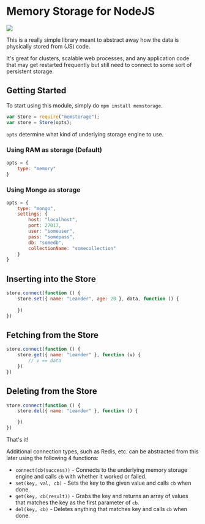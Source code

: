Memory Storage for NodeJS
===============
![](https://travis-ci.org/leanderlee/node-memstorage.png?branch=master)

This is a really simple library meant to abstract away how the data is physically stored from (JS) code.

It's great for clusters, scalable web processes, and any application code that may get restarted frequently but still need to connect to some sort of persistent storage.

## Getting Started

To start using this module, simply do `npm install memstorage`.

```js
var Store = require("memstorage");
var store = Store(opts);
```

`opts` determine what kind of underlying storage engine to use.

### Using RAM as storage (Default)
```js
opts = {
	type: "memory"
}
```

### Using Mongo as storage
```js
opts = {
	type: "mongo",
	settings: {
		host: "localhost",
		port: 27017,
		user: "someuser",
		pass: "somepass",
		db: "somedb",
		collectionName: "somecollection"
	}
}
```


## Inserting into the Store

```js
store.connect(function () {
	store.set({ name: "Leander", age: 20 }, data, function () {
		
	})
})

```

## Fetching from the Store

```js
store.connect(function () {
	store.get({ name: "Leander" }, function (v) {
		// v == data
	})
})
```

## Deleting from the Store

```js
store.connect(function () {
	store.del({ name: "Leander" }, function () {

	})
})
```


That's it!

Additional connection types, such as Redis, etc. can be abstracted from this later using the following 4 functions:

- `connect(cb(success))` - Connects to the underlying memory storage engine and calls `cb` with whether it worked or failed.
- `set(key, val, cb)` - Sets the key to the given value and calls `cb` when done.
- `get(key, cb(result))` - Grabs the key and returns an array of values that matches the key as the first parameter of `cb`.
- `del(key, cb)` - Deletes anything that matches key and calls `cb` when done.

